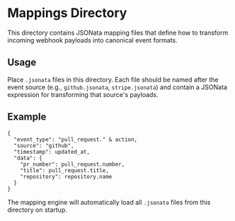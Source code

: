 # Mappings Directory

This directory contains JSONata mapping files that define how to transform incoming webhook payloads into canonical event formats.

## Usage

Place `.jsonata` files in this directory. Each file should be named after the event source (e.g., `github.jsonata`, `stripe.jsonata`) and contain a JSONata expression for transforming that source's payloads.

## Example

```jsonata
{
  "event_type": "pull_request." & action,
  "source": "github",
  "timestamp": updated_at,
  "data": {
    "pr_number": pull_request.number,
    "title": pull_request.title,
    "repository": repository.name
  }
}
```

The mapping engine will automatically load all `.jsonata` files from this directory on startup.